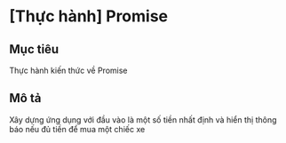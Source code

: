 # [Thực hành] Promise
## Mục tiêu
Thực hành kiến thức về Promise
## Mô tả

Xây dựng ứng dụng với đầu vào là một số tiền nhất định và hiển thị thông báo nếu đủ tiền để mua một chiếc xe
